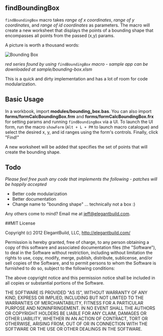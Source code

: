 ## findBoundingBox ##
`findBoundingBox` macro takes _range of x coordinates_, _range of y coordinates_, and _range of id coordinates_ as parameters.
The macro will create a new worksheet that displays the points of a bounding shape that encompasses all points from the passed (x,y) params.

A picture is worth a thousand words:

![Bounding Box](https://lh5.googleusercontent.com/-86O1LLJqH0s/TyXMSR_Wz1I/AAAAAAAAAfU/H_NZQW_aQkI/s903/bounded.png)

_red series found by using `findBoundingBox` macro - sample app can be downloaded at sample/bounding-box.xlsm_

This is a quick and dirty implementation and has a lot of room for code modularization.

## Basic Usage ##
In a workbook, import __modules/bounding_box.bas__.
You can also import __forms/formCalcBoundingBox.frm__ and __forms/formCalcBoundingBox.frx__ for setting params and running `findBoundingBox` via a UI.
To launch the UI form, run the macro `showForm` (`Alt + L + PM` to launch macro catalogue) and select the desired x, y, and id ranges using the form's controls.
Finally, click "Find!"

A new worksheet will be added that specifies the set of points that will create the bounding shape.

## Todo ##
_Please feel free push any code that implements the following - patches will be happily
accepted_

* Better code modularization
* Better documentation
* Change name to "bounding shape" ... technically not a box :)

Any others come to mind? Email me at [jeff@elegantbuild.com](mailto:jeff@elegantbuild.com).

##MIT License

Copyright (c) 2012 ElegantBuild, LLC, http://elegantbuild.com/

Permission is hereby granted, free of charge, to any person obtaining
a copy of this software and associated documentation files (the
"Software"), to deal in the Software without restriction, including
without limitation the rights to use, copy, modify, merge, publish,
distribute, sublicense, and/or sell copies of the Software, and to
permit persons to whom the Software is furnished to do so, subject to
the following conditions:

The above copyright notice and this permission notice shall be
included in all copies or substantial portions of the Software.

THE SOFTWARE IS PROVIDED "AS IS", WITHOUT WARRANTY OF ANY KIND,
EXPRESS OR IMPLIED, INCLUDING BUT NOT LIMITED TO THE WARRANTIES OF
MERCHANTABILITY, FITNESS FOR A PARTICULAR PURPOSE AND
NONINFRINGEMENT. IN NO EVENT SHALL THE AUTHORS OR COPYRIGHT HOLDERS BE
LIABLE FOR ANY CLAIM, DAMAGES OR OTHER LIABILITY, WHETHER IN AN ACTION
OF CONTRACT, TORT OR OTHERWISE, ARISING FROM, OUT OF OR IN CONNECTION
WITH THE SOFTWARE OR THE USE OR OTHER DEALINGS IN THE SOFTWARE.
